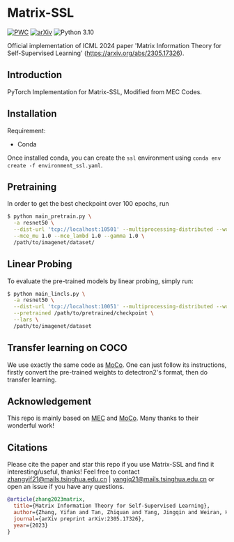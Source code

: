 # Matrix-SSL

[![PWC](https://img.shields.io/endpoint.svg?url=https://paperswithcode.com/badge/kernel-ssl-kernel-kl-divergence-for-self/contrastive-learning-on-imagenet-1k)](https://paperswithcode.com/sota/contrastive-learning-on-imagenet-1k?p=kernel-ssl-kernel-kl-divergence-for-self)
[![arXiv](https://img.shields.io/badge/arXiv-Paper-<COLOR>.svg)](https://arxiv.org/abs/2305.17326)
![Python 3.10](https://img.shields.io/badge/python-3.7-green.svg)

Official implementation of ICML 2024 paper 'Matrix Information Theory for Self-Supervised Learning' (https://arxiv.org/abs/2305.17326).

## Introduction

PyTorch Implementation for Matrix-SSL, Modified from MEC Codes.

## Installation

Requirement:
- Conda

Once installed conda, you can create the `ssl` environment using 
`conda env create -f environment_ssl.yaml`.

## Pretraining
In order to get the best checkpoint over 100 epochs, run 
```bash
$ python main_pretrain.py \
  -a resnet50 \
  --dist-url 'tcp://localhost:10501' --multiprocessing-distributed --world-size 1 --rank 0 \
  --mce_mu 1.0 --mce_lambd 1.0 --gamma 1.0 \ 
  /path/to/imagenet/dataset/
```

## Linear Probing

To evaluate the pre-trained models by linear probing, simply run:
```bash
$ python main_lincls.py \
  -a resnet50 \
  --dist-url 'tcp://localhost:10051' --multiprocessing-distributed --world-size 1 --rank 0 \
  --pretrained /path/to/pretrained/checkpoint \
  --lars \
  /path/to/imagenet/dataset
```
## Transfer learning on COCO

We use exactly the same code as [MoCo](https://github.com/facebookresearch/moco/tree/main/detection). One can just follow its instructions, firstly convert the pre-trained weights to detectron2's format, then do transfer learning. 

## Acknowledgement

This repo is mainly based on [MEC](https://github.com/xinliu20/MEC) and [MoCo](https://github.com/facebookresearch/moco). Many thanks to their wonderful work!

## Citations
Please cite the paper and star this repo if you use Matrix-SSL and find it interesting/useful, thanks! Feel free to contact zhangyif21@mails.tsinghua.edu.cn | yangjq21@mails.tsinghua.edu.cn or open an issue if you have any questions.

```bibtex
@article{zhang2023matrix,
  title={Matrix Information Theory for Self-Supervised Learning},
  author={Zhang, Yifan and Tan, Zhiquan and Yang, Jingqin and Weiran, Huang and Yuan, Yang},
  journal={arXiv preprint arXiv:2305.17326},
  year={2023}
}
```


